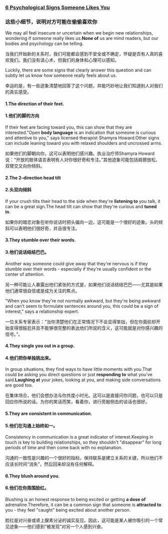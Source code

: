 ### [6 Psychological Signs Someone Likes You](https://web.shanbay.com/reading/web-news/articles/bsnzpn)
### 这些小细节，说明对方可能在偷偷喜欢你

We may all feel insecure or uncertain when we begin new relationships, wondering if someone really likes us.**None of** us are mind readers, but our bodies and psychology can be telling.

当我们开始新的关系时，我们可能都会感到不安全或不确定，怀疑是否有人真的喜欢我们。我们没有读心术，但我们的身体和心理可以感知。

Luckily, there are some signs that clearly answer this question and can subtly let us know how someone really feels about us.

幸运的是，有一些迹象清楚地回答了这个问题，并能巧妙地让我们知道别人对我们的真实感受。

#### 1.The direction of their feet.

#### 1.他们的脚的方向

If their feet are facing toward you, this can show that they are interested."Open **body language** is an indication that someone is curious and attentive to you," says licensed therapist Shamyra Howard.Other signs can include leaning toward you with relaxed shoulders and uncrossed arms.

如果他们的脚朝向你，这可以表明他们感兴趣。执业治疗师Shamyra Howard说：“开放的肢体语言表明有人对你很好奇和专注。”其他迹象可能包括肩膀放松、双臂交叉向你倾斜。

#### 2.The 2-direction head tilt

#### 2.头双向倾斜

If your crush tilts their head to the side when they're **listening to** you talk, it can be a great sign.The head tilt can show that they're curious and **tuned in**.

如果你的暗恋对象在听你说话时把头偏向一边，这可能是一个很好的迹象。头的倾斜可以表明他们很好奇，并且很专注。

#### 3.They stumble over their words.

#### 3.他们说话结结巴巴。

Another way someone could give away that they're nervous is if they stumble over their words - especially if they're usually confident or the center of attention.

另一种可能让人暴露出他们紧张的方式是，如果他们说话结结巴巴——尤其是如果他们通常很自信或是成为关注的焦点。

"When you know they're not normally awkward, but they're being awkward and can't seem to formulate sentences around you, this could be a sign of interest," says a relationship expert.

一位关系专家表示：“当你清楚他们在正常情况下不会显得笨拙，但在你面前却开始变得很尴尬并且不能够很完整的表达他们所说的含义，这可能就是对你感兴趣的信号。”。

#### 4.They **single** you **out** in a group.

#### 4.他们把你单独挑出来。

In group situations, they find ways to have little moments with you.That could be asking you direct questions or just **responding to** what you've said.**Laughing at** your jokes, looking at you, and making side conversations are good too.

在集体场合，他们会想办法与你共度小时光。这可以是直接问你问题，也可以只是回应你所说的话。为你的笑话而笑，看着你，进行旁敲侧击的谈话也很好。

#### 5.They are consistent in communication.

#### 5.他们在沟通上始终如一。

Consistency in communication is a great indicator of interest.Keeping in touch is key to building relationships, so they shouldn't "disappear" for long periods of time and then come back with no explanation.

沟通的一致性是兴趣的一个很好的指标。保持联系是建立关系的关键，所以他们不应该长时间“消失”，然后回来却没有任何解释。

#### 6.They blush around you.

#### 6.他们在你周围脸红。

Blushing is an honest response to being excited or getting **a dose of** adrenaline.Therefore, it can be a common sign that someone is **attracted to** you - they feel "caught" being excited about another person.

脸红是对兴奋或肾上腺素分泌的诚实反应。因此，这可能是某人被你吸引的一个常见迹象——他们感到“被发现”对另一个人感到兴奋。